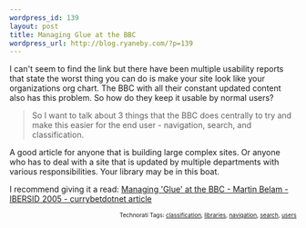```yaml
--- 
wordpress_id: 139
layout: post
title: Managing Glue at the BBC
wordpress_url: http://blog.ryaneby.com/?p=139
---
```

I can't seem to find the link but there have been multiple usability reports that state the worst thing you can do is make your site look like your organizations org chart. The BBC with all their constant updated content also has this problem. So how do they keep it usable by normal users?

<blockquote>So I want to talk about 3 things that the BBC does centrally to try and make this easier for the end user - navigation, search, and classification.</blockquote>

A good article for anyone that is building large complex sites. Or anyone who has to deal with a site that is updated by multiple departments with various responsibilities. Your library may be in this boat.

I recommend giving it a read:  <a href="http://www.currybet.net/articles/glue/" title="Managing 'Glue' at the BBC - Martin Belam - IBERSID 2005 - currybetdotnet article">Managing 'Glue' at the BBC - Martin Belam - IBERSID 2005 - currybetdotnet article</a>
<!-- technorati tags start --><p style="text-align:right;font-size:10px;">Technorati Tags: <a href="http://www.technorati.com/tag/classification" rel="tag">classification</a>, <a href="http://www.technorati.com/tag/libraries" rel="tag">libraries</a>, <a href="http://www.technorati.com/tag/navigation" rel="tag">navigation</a>, <a href="http://www.technorati.com/tag/search" rel="tag">search</a>, <a href="http://www.technorati.com/tag/users" rel="tag">users</a></p><!-- technorati tags end -->
